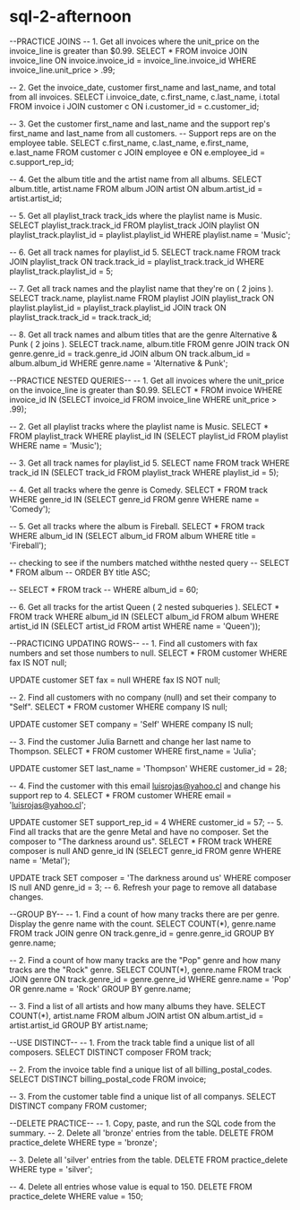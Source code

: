 # sql-2-afternoon

--PRACTICE JOINS
-- 1. Get all invoices where the unit_price on the invoice_line is greater than $0.99.
SELECT * FROM invoice
JOIN invoice_line ON invoice.invoice_id = invoice_line.invoice_id 
WHERE invoice_line.unit_price > .99;

-- 2. Get the invoice_date, customer first_name and last_name, and total from all invoices.
SELECT i.invoice_date, c.first_name, c.last_name, i.total 
FROM invoice i
JOIN customer c ON i.customer_id = c.customer_id;

-- 3. Get the customer first_name and last_name and the support rep's first_name and last_name from all customers.
-- Support reps are on the employee table.
SELECT c.first_name, c.last_name, e.first_name, e.last_name
FROM customer c
JOIN employee e ON e.employee_id = c.support_rep_id;

-- 4. Get the album title and the artist name from all albums.
SELECT album.title, artist.name
FROM album
JOIN artist ON album.artist_id = artist.artist_id;

-- 5. Get all playlist_track track_ids where the playlist name is Music.
SELECT playlist_track.track_id
FROM playlist_track
JOIN playlist ON playlist_track.playlist_id = playlist.playlist_id
WHERE playlist.name = 'Music';

-- 6. Get all track names for playlist_id 5.
SELECT track.name 
FROM track
JOIN playlist_track ON track.track_id = playlist_track.track_id
WHERE playlist_track.playlist_id = 5;

-- 7. Get all track names and the playlist name that they're on ( 2 joins ).
SELECT track.name, playlist.name
FROM playlist
JOIN playlist_track 
ON playlist.playlist_id = playlist_track.playlist_id
JOIN track
ON playlist_track.track_id = track.track_id;

-- 8. Get all track names and album titles that are the genre Alternative & Punk ( 2 joins ).
SELECT track.name, album.title
FROM genre
JOIN track
ON genre.genre_id = track.genre_id
JOIN album
ON track.album_id = album.album_id
WHERE genre.name = 'Alternative & Punk';


--PRACTICE NESTED QUERIES--
-- 1. Get all invoices where the unit_price on the invoice_line is greater than $0.99.
SELECT * 
FROM invoice
WHERE invoice_id IN 
(SELECT invoice_id FROM invoice_line WHERE unit_price > .99);

-- 2. Get all playlist tracks where the playlist name is Music.
SELECT * 
FROM playlist_track
WHERE playlist_id IN
(SELECT playlist_id FROM playlist WHERE name = 'Music');

-- 3. Get all track names for playlist_id 5.
SELECT name 
FROM track
WHERE track_id IN
(SELECT track_id FROM playlist_track WHERE playlist_id = 5);

-- 4. Get all tracks where the genre is Comedy.
SELECT * 
FROM track
WHERE genre_id IN
(SELECT genre_id FROM genre WHERE name = 'Comedy');

-- 5. Get all tracks where the album is Fireball.
SELECT *
FROM track
WHERE album_id IN
(SELECT album_id FROM album WHERE title = 'Fireball');

-- checking to see if the numbers matched withthe nested query
-- SELECT * FROM album
-- ORDER BY title ASC;

-- SELECT * FROM track
-- WHERE album_id = 60;

-- 6. Get all tracks for the artist Queen ( 2 nested subqueries ).
SELECT *
FROM track
WHERE album_id IN
(SELECT album_id FROM album WHERE artist_id IN
(SELECT artist_id FROM artist WHERE name = 'Queen'));

--PRACTICING UPDATING ROWS--
-- 1. Find all customers with fax numbers and set those numbers to null.
SELECT * FROM customer
WHERE fax IS NOT null;

UPDATE customer
SET fax = null
WHERE fax IS NOT null;

-- 2. Find all customers with no company (null) and set their company to "Self".
SELECT * FROM customer
WHERE company IS null;

UPDATE customer
SET company = 'Self'
WHERE company IS null;

-- 3. Find the customer Julia Barnett and change her last name to Thompson.
SELECT * FROM customer
WHERE first_name = 'Julia';

UPDATE customer
SET last_name = 'Thompson'
WHERE customer_id = 28;

-- 4. Find the customer with this email luisrojas@yahoo.cl and change his support rep to 4.
SELECT * FROM customer
WHERE email = 'luisrojas@yahoo.cl';

UPDATE customer
SET support_rep_id = 4
WHERE customer_id = 57;
-- 5. Find all tracks that are the genre Metal and have no composer. Set the composer to "The darkness around us".
SELECT * 
FROM track
WHERE composer is null 
AND genre_id IN
(SELECT genre_id FROM genre WHERE name = 'Metal');

UPDATE track
SET composer = 'The darkness around us'
WHERE composer IS null AND genre_id = 3;
-- 6. Refresh your page to remove all database changes.

--GROUP BY--
-- 1. Find a count of how many tracks there are per genre. Display the genre name with the count.
SELECT COUNT(*), genre.name 
FROM track
JOIN genre ON track.genre_id = genre.genre_id
GROUP BY genre.name;

-- 2. Find a count of how many tracks are the "Pop" genre and how many tracks are the "Rock" genre.
SELECT COUNT(*), genre.name 
FROM track
JOIN genre ON track.genre_id = genre.genre_id
WHERE genre.name = 'Pop'
OR genre.name = 'Rock'
GROUP BY genre.name;

-- 3. Find a list of all artists and how many albums they have.
SELECT COUNT(*), artist.name 
FROM album
JOIN artist ON album.artist_id = artist.artist_id
GROUP BY artist.name;

--USE DISTINCT--
-- 1. From the track table find a unique list of all composers.
SELECT DISTINCT composer
FROM track;

-- 2. From the invoice table find a unique list of all billing_postal_codes.
SELECT DISTINCT billing_postal_code
FROM invoice;

-- 3. From the customer table find a unique list of all companys.
SELECT DISTINCT company
FROM customer;

--DELETE PRACTICE--
-- 1. Copy, paste, and run the SQL code from the summary.
-- 2. Delete all 'bronze' entries from the table.
DELETE FROM practice_delete
WHERE type = 'bronze';

-- 3. Delete all 'silver' entries from the table.
DELETE FROM practice_delete
WHERE type = 'silver';

-- 4. Delete all entries whose value is equal to 150.
DELETE FROM practice_delete
WHERE value = 150;


